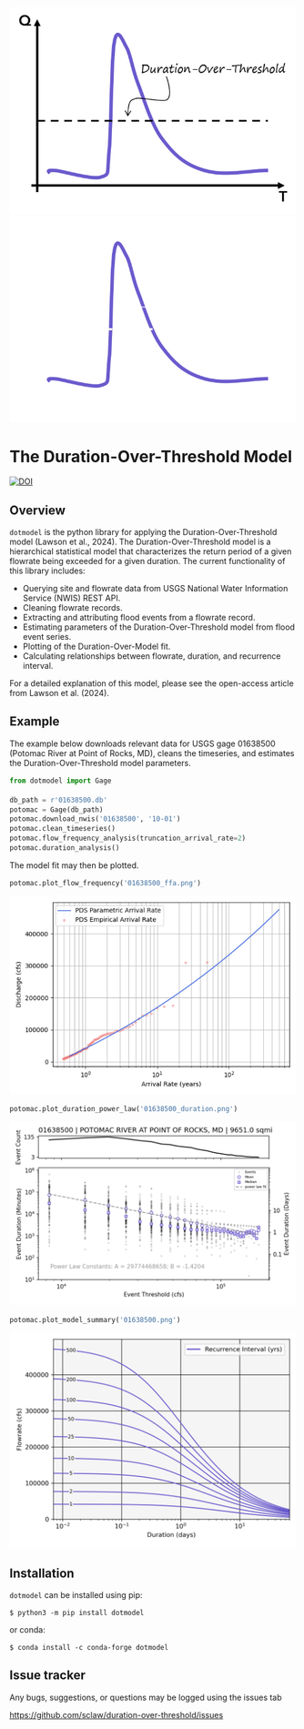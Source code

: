 ![](images/logo_1.png#gh-light-mode-only "Duration-Over-Threshold")
![](images/logo_1_dm.png#gh-dark-mode-only "Duration-Over-Threshold")


# The Duration-Over-Threshold Model

[![DOI](https://zenodo.org/badge/682614760.svg)](https://zenodo.org/doi/10.5281/zenodo.10095366)

## Overview
`dotmodel` is the python library for applying the Duration-Over-Threshold model (Lawson et al., 2024).  The 
Duration-Over-Threshold model is a hierarchical statistical model that characterizes the return period of a given 
flowrate being exceeded for a given duration.  The current functionality of this library includes:

* Querying site and flowrate data from USGS National Water Information Service (NWIS) REST API.
* Cleaning flowrate records.
* Extracting and attributing flood events from a flowrate record.
* Estimating parameters of the Duration-Over-Threshold model from flood event series.
* Plotting of the Duration-Over-Model fit.
* Calculating relationships between flowrate, duration, and recurrence interval.

For a detailed explanation of this model, please see the open-access article from Lawson et al. (2024).

## Example

The example below downloads relevant data for USGS gage 01638500 (Potomac River at Point of Rocks, MD), cleans the 
timeseries, and estimates the Duration-Over-Threshold model parameters.

```python
from dotmodel import Gage

db_path = r'01638500.db'
potomac = Gage(db_path)
potomac.download_nwis('01638500', '10-01')
potomac.clean_timeseries()
potomac.flow_frequency_analysis(truncation_arrival_rate=2)
potomac.duration_analysis()
```

The model fit may then be plotted.


```python
potomac.plot_flow_frequency('01638500_ffa.png')
```
![](images/01638500_ffa.png "Potomac flow frequency")
```python
potomac.plot_duration_power_law('01638500_duration.png')
```
![](images/01638500_duration.png "Potomac duration dynamics")
```python
potomac.plot_model_summary('01638500.png')
```
![](images/01638500.png "Potomac Duration-Over-Threshold Summary")


## Installation

`dotmodel` can be installed using pip:
	
    $ python3 -m pip install dotmodel

or conda:

    $ conda install -c conda-forge dotmodel

## Issue tracker

Any bugs, suggestions, or questions may be logged using the issues tab

https://github.com/sclaw/duration-over-threshold/issues